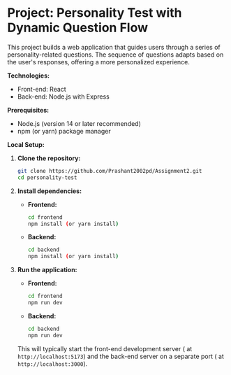 # Project: Personality Test with Dynamic Question Flow

This project builds a web application that guides users through a series of personality-related questions. The sequence of questions adapts based on the user's responses, offering a more personalized experience.

**Technologies:**

- Front-end: React
- Back-end: Node.js with Express

**Prerequisites:**

- Node.js (version 14 or later recommended)
- npm (or yarn) package manager

**Local Setup:**

1. **Clone the repository:**

   ```bash
   git clone https://github.com/Prashant2002pd/Assignment2.git
   cd personality-test
   ```

2. **Install dependencies:**

   - **Frontend:**

     ```bash
     cd frontend
     npm install (or yarn install)
     ```

   - **Backend:**

     ```bash
     cd backend
     npm install (or yarn install)
     ```

3. **Run the application:**

   - **Frontend:**

     ```bash
     cd frontend
     npm run dev
     ```

   - **Backend:**

     ```bash
     cd backend
     npm run dev
     ```

   This will typically start the front-end development server ( at `http://localhost:5173`) and the back-end server on a separate port ( at `http://localhost:3000`).
